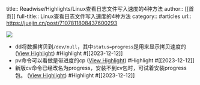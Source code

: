 title:: Readwise/Highlights/Linux查看日志文件写入速度的4种方法
author:: [[首页]]
full-title:: Linux查看日志文件写入速度的4种方法
category:: #articles
url:: https://juejin.cn/post/7107811808437600293

![](https://lf3-cdn-tos.bytescm.com/obj/static/xitu_juejin_web//static/favicons/apple-touch-icon.png)
- dd将数据拷贝到`/dev/null`，其中`status=progress`是用来显示拷贝速度的 ([View Highlight](https://read.readwise.io/read/01hhe44ns9795xxcjv6pbex178)) #Highlight #[[2023-12-12]]
- pv命令可以看做是带进度的cp ([View Highlight](https://read.readwise.io/read/01hhe44ea1g3makg2g835nk04c)) #Highlight #[[2023-12-12]]
- 新版cv命令已经改名为progress，安装不到cv包时，可试着安装progress包。 ([View Highlight](https://read.readwise.io/read/01hhe455a9p1reechn8q36c9ma)) #Highlight #[[2023-12-12]]